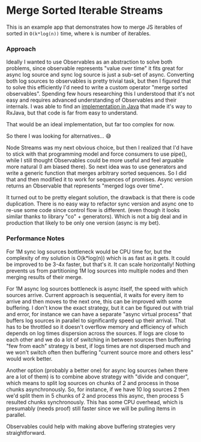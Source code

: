 Merge Sorted Iterable Streams
============

This is an example app that demonstrates how to merge JS iterables of sorted in `O(k*log(n))` time, where `k` is number of iterables.

### Approach

Ideally I wanted to use Observables as an abstraction to solve both problems, since observable represents "value over time" it fits great for async log source and sync log source is just a sub-set of async. Converting both log sources to observables is pretty trivial task, but then I figured that to solve this efficiently I'd need to write a custom operator "merge sorted observables". Spending few hours researching this I understood that it's not easy and requires advanced understanding of Observables and their internals. I was able to find an [implementation in Java](https://gist.github.com/akarnokd/c86a89738199bbb37348) that made it's way to RxJava, but that code is far from easy to understand.

That would be an ideal implementation, but far too complex for now.

So there I was looking for alternatives... 😅

Node Streams was my next obvious choice, but then I realized that I'd have to stick with that programming model and force consumers to use pipe(), while I still thought Observables could be more useful and feel arguable more natural (I am biased there). So next idea was to use generators and write a generic function that merges arbitrary sorted sequences. So I did that and then modified it to work for sequences of promises. Async version returns an Observable that represents "merged logs over time".

It turned out to be pretty elegant solution, the drawback is that there is code duplication. There is no easy way to refactor sync version and async one to re-use some code since control flow is different. (even though it looks similar thanks to library "co" + generators). Which is not a big deal and in production that likely to be only one version (async is my bet).

### Performance Notes

For 1M sync log sources bottleneck would be CPU time for, but the complexity of my solution is O(k*log(n)) which is as fast as it gets. It could be improved to be 3-4x faster, but that's it. It can scale horizontally! Nothing prevents us from partitioning 1M log sources into multiple nodes and then merging results of their merge.

For 1M async log sources bottleneck is async itself, the speed with which sources arrive. Current approach is sequential, it waits for every item to arrive and then moves to the next one, this can be improved with some buffering. I don't know the exact strategy, but it can be figured out with trial and error, for instance we can have a separate "async virtual process" that buffers log sources in parallel to significantly speed up their arrival. That has to be throttled so it doesn't overflow memory and efficiency of which depends on log times dispersion across the sources. If logs are close to each other and we do a lot of switching in between sources then buffering "few from each" strategy is best, if logs times are not dispersed much and we won't switch often then buffering "current source more and others less" would work better.

Another option (probably a better one) for async log sources (when there are a lot of them) is to combine above strategy with "divide and conquer", which means to split log sources on chunks of 2 and process in those chunks asynchronously. So, for instance, if we have 10 log sources 2 then we'd split them in 5 chunks of 2 and process this async, then process 5 resulted chunks synchronously. This has some CPU overhead, which is presumably (needs proof) still faster since we will be pulling items in parallel.

Observables could help with making above buffering strategies very straightforward.
